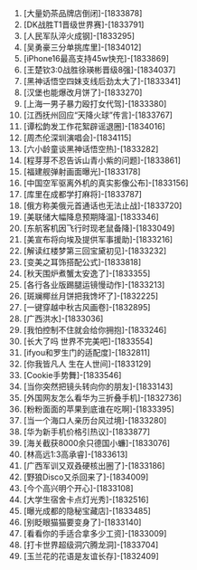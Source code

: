 
1. [大量奶茶品牌店倒闭]-[1833878]
1. [DK战胜T1晋级世界赛]-[1833791]
1. [人民军队淬火成钢]-[1833295]
1. [吴勇豪三分单挑库里]-[1834012]
1. [iPhone16最高支持45w快充]-[1833869]
1. [王楚钦3:0战胜徐瑛彬晋级8强]-[1834037]
1. [黑神话悟空四妹支线后劲太大了]-[1833341]
1. [汉堡也能爆改月饼了]-[1833270]
1. [上海一男子暴力殴打女代驾]-[1833380]
1. [江西抚州回应“天降火球”传言]-[1833767]
1. [谭松韵发工作花絮辟谣退圈]-[1834016]
1. [周杰伦深圳演唱会]-[1834115]
1. [六小龄童谈黑神话悟空热]-[1833282]
1. [程芽芽不忍告诉山青小紫的问题]-[1833861]
1. [福建舰弹射画面曝光]-[1833178]
1. [中国空军驱离外机的真实影像公布]-[1833156]
1. [库里在成都学打麻将]-[1833787]
1. [俄方称美俄元首通话也无法止战]-[1833720]
1. [美联储大幅降息预期降温]-[1833346]
1. [东航客机因飞行时现老鼠备降]-[1833049]
1. [美宣布将向埃及提供军事援助]-[1833216]
1. [解读红楼梦第三回宝黛初见]-[1833232]
1. [变美之耳饰搭配公式]-[1833818]
1. [秋天围炉煮蟹太安逸了]-[1833355]
1. [各行各业版踢腿运镜慢动作]-[1833213]
1. [斑斓椰丝月饼把我馋坏了]-[1832225]
1. [一键穿越中秋古风画卷]-[1832895]
1. [广西洪水]-[1833036]
1. [我怕控制不住就会给你拥抱]-[1833246]
1. [长大了吗 世界不完美吧]-[1833554]
1. [ifyou和罗生门的适配度]-[1832811]
1. [你我皆凡人 生在人世间]-[1833129]
1. [Cookie手势舞]-[1833546]
1. [当你突然把镜头转向你的朋友]-[1833143]
1. [外国网友怎么看华为三折叠手机]-[1832736]
1. [粉粉面面的苹果到底谁在吃啊]-[1833395]
1. [当一个海口人亲历台风过境]-[1833280]
1. [华为新手机价格引热议]-[1833877]
1. [海关截获8000余只德国小蠊]-[1833076]
1. [林高远1:3高承睿]-[1833613]
1. [广西军训又双叒硬核出圈了]-[1833186]
1. [野狼Disco又杀回来了]-[1834009]
1. [今个高兴明个开心]-[1833108]
1. [大学生宿舍卡点灯光秀]-[1832516]
1. [曝光成都的隐秘宝藏店]-[1833485]
1. [别眨眼猫猫要变身了]-[1833140]
1. [看看你的手适合拿多少工资]-[1833009]
1. [打卡世界超级洞穴腾龙洞]-[1833704]
1. [玉兰花的花语是友谊长存]-[1832409]